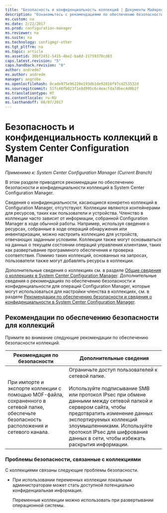 ```yaml
---
title: "Безопасность и конфиденциальность коллекций | Документы Майкрософт"
description: "Ознакомьтесь с рекомендациями по обеспечению безопасности и конфиденциальности коллекций в System Center Configuration Manager."
ms.custom: na
ms.date: 2/22/2017
ms.prod: configuration-manager
ms.reviewer: na
ms.suite: na
ms.technology: configmgr-other
ms.tgt_pltfrm: na
ms.topic: article
ms.assetid: 30bf2451-5415-4be2-ba8d-21759370cd83
caps.latest.revision: "5"
caps.handback.revision: "0"
author: andredm7
ms.author: andredm
manager: angrobe
ms.openlocfilehash: 0cade975e96220e193db1de92816f97cd253532d
ms.sourcegitcommit: 51fc48fb023f1e8d995c6c4eacfda7dbec4d0b2f
ms.translationtype: HT
ms.contentlocale: ru-RU
ms.lasthandoff: 08/07/2017
---
```

# <a name="security-and-privacy-for-collections-in-system-center-configuration-manager"></a>Безопасность и конфиденциальность коллекций в System Center Configuration Manager

*Применимо к: System Center Configuration Manager (Current Branch)*

В этом разделе приводятся рекомендации по обеспечению безопасности и конфиденциальности коллекций в System Center Configuration Manager.  

 Сведения о конфиденциальности, касающиеся конкретно коллекций в Configuration Manager, отсутствуют. Коллекции являются контейнерами для ресурсов, таких как пользователи и устройства. Членство в коллекции часто зависит от информации, собранной Configuration Manager в ходе обычной работы. Например, используя сведения о ресурсах, собранные в ходе операций обнаружения или инвентаризации, можно настроить коллекцию для устройств, отвечающих заданным условиям. Коллекции также могут основываться на данных о текущем состоянии операций управления клиентами, таких как развертывание программного обеспечения и проверка соответствия. Помимо таких коллекций, основанных на запросах, пользователи также могут добавлять ресурсы в коллекции.  

 Дополнительные сведения о коллекциях см. в разделе [Общие сведения о коллекциях в System Center Configuration Manager](../../../../core/clients/manage/collections/introduction-to-collections.md). Дополнительные сведения о рекомендациях по обеспечению безопасности и конфиденциальности для операций Configuration Manager, которые могут использоваться для настройки членства в коллекциях, см. в разделе [Рекомендации по обеспечению безопасности и сведения о конфиденциальности в System Center Configuration Manager](../../../../core/plan-design/security/security-best-practices-and-privacy-information.md).  

## <a name="security-best-practices-for-collections"></a>Рекомендации по обеспечению безопасности для коллекций  
 Примите во внимание следующие рекомендации по обеспечению безопасности коллекций.  

|Рекомендация по безопасности|Дополнительные сведения|  
|----------------------------|----------------------|  
|При импорте и экспорте коллекции с помощью MOF-файла, сохраненного в сетевой папке, обеспечьте безопасность расположения и сетевого канала.|Ограничьте доступ пользователей к сетевой папке.<br /><br /> Используйте подписывание SMB или протокол IPsec при обмене данными между сетевой папкой и сервером сайта, чтобы предотвратить изменение данных экспортируемых коллекций злоумышленниками. Используйте протокол IPsec для шифрования данных в сети, чтобы избежать раскрытия информации.|  

### <a name="security-issues-for-collections"></a>Проблемы безопасности, связанные с коллекциями  
 С коллекциями связаны следующие проблемы безопасности.  

-   При использовании переменных коллекции локальным администраторам может стать доступной потенциально конфиденциальная информация.  

     Переменные коллекции можно использовать при развертывании операционной системы.  
